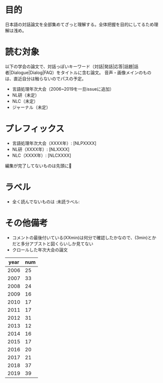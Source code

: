 # 目的
日本語の対話論文を全部集めてざっと理解する。全体把握を目的にしてるため理解は浅め。


# 読む対象
以下の学会の論文で、対話っぽいキーワード（対話|発話|応答|話題|話者|Dialogue|Dialog|FAQ）をタイトルに含む論文。
音声・画像メインのものは、直近自分は触らないのでパスの予定。

* 言語処理年次大会（2006~2019を一旦issueに追加）
* NL研（未定）
* NLC（未定）
* ジャーナル（未定）


#  プレフィックス
* 言語処理年次大会（XXXX年）: [NLPXXXX]
* NL研（XXXX年）: [NLXXXX]
* NLC（XXXX年）: [NLCXXXX]

編集が完了してないものは先頭に🚧


# ラベル
* 全く読んでないものは :未読ラベル:


# その他備考
* コメントの最後付いている(XXmin)は何分で確認したかなので、(3min)とかだと多分アブストと図くらいしか見てない 
* クロールした年次大会の論文

|year|num|
|--|--|
|2006|25|
|2007|33|
|2008|24|
|2009|16|
|2010|17|
|2011|17|
|2012|31|
|2013|12|
|2014|16|
|2015|17|
|2016|20|
|2017|21|
|2018|37|
|2019|39|

